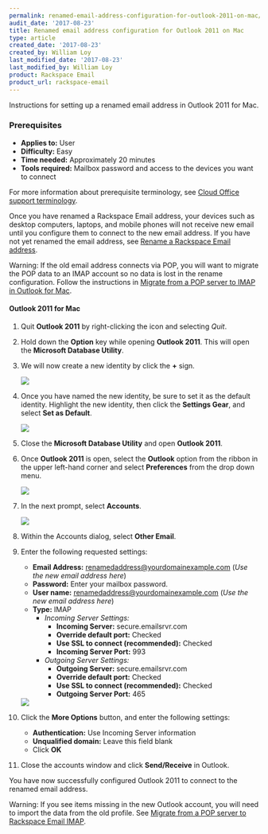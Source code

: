 ```yaml
---
permalink: renamed-email-address-configuration-for-outlook-2011-on-mac/
audit_date: '2017-08-23'
title: Renamed email address configuration for Outlook 2011 on Mac
type: article
created_date: '2017-08-23'
created_by: William Loy
last_modified_date: '2017-08-23'
last_modified_by: William Loy
product: Rackspace Email
product_url: rackspace-email
---
```


Instructions for setting up a renamed email address in Outlook 2011 for Mac.

### Prerequisites

- **Applies to:** User
- **Difficulty:** Easy
- **Time needed:** Approximately 20 minutes
- **Tools required:**  Mailbox password and access to the devices you want to connect

For more information about prerequisite terminology, see [Cloud Office support terminology](/how-to/cloud-office-support-terminology/).

Once you have renamed a Rackspace Email address, your devices such as desktop computers, laptops, and mobile phones will not receive new email until you configure them to connect to the new email address. If you have not yet renamed the email address, see [Rename a Rackspace Email address](/how-to/rename-a-rackspace-email-mailbox/).

Warning: If the old email address connects via POP, you will want to migrate the POP data to an IMAP account so no data is lost in the rename configuration. Follow the instructions in [Migrate from a POP server to IMAP in Outlook for Mac](/how-to/migrating-from-a-pop-server-to-rackspace-email-imap-using-outlook-2011-mac/).


#### Outlook 2011 for Mac


1. Quit **Outlook 2011** by right-clicking the icon and selecting *Quit*.

2. Hold down the **Option** key while opening **Outlook 2011**. This will open the **Microsoft Database Utility**.

3. We will now create a new identity by click the **+** sign.

    <img src="{% asset_path rackspace-email/renamed-email-address-configuration-for-outlook-2011-on-mac/microsoft-database-utility.png %}" />

4. Once you have named the new identity, be sure to set it as the default identity. Highlight the new identity, then click the **Settings Gear**, and select **Set as Default**.

    <img src="{% asset_path rackspace-email/renamed-email-address-configuration-for-outlook-2011-on-mac/microsoft-database-utility.png %}" />

5. Close the **Microsoft Database Utility** and open **Outlook 2011**.

6. Once **Outlook 2011** is open, select the **Outlook** option from the ribbon in the upper left-hand corner and select **Preferences** from the drop down menu.

    <img src="{% asset_path rackspace-email/renamed-email-address-configuration-for-outlook-2011-on-mac/outlook_dropdown.png %}" />

7. In the next prompt, select **Accounts**.

    <img src="{% asset_path rackspace-email/renamed-email-address-configuration-for-outlook-2011-on-mac/ol2011-accounts.png %}" />

8. Within the Accounts dialog, select **Other Email**.

9. Enter the following requested settings:

    - **Email Address:** renamedaddress@yourdomainexample.com (*Use the new email address here*)
    - **Password:** Enter your mailbox password.
    - **User name:** renamedaddress@yourdomainexample.com (*Use the new email address here*)
    - **Type:** IMAP
        - *Incoming Server Settings:*
            - **Incoming Server:** secure.emailsrvr.com
            - **Override default port:** Checked
            - **Use SSL to connect (recommended):** Checked
            - **Incoming Server Port:** 993
        - *Outgoing Server Settings:*
            - **Outgoing Server:** secure.emailsrvr.com
            - **Override default port:** Checked
            - **Use SSL to connect (recommended):** Checked
            - **Outgoing Server Port:** 465

    <img src="{% asset_path rackspace-email/renamed-email-address-configuration-for-outlook-2011-on-mac/server-settings.png %}" />



10. Click the **More Options** button, and enter the following settings:

    - **Authentication:** Use Incoming Server information
    - **Unqualified domain:** Leave this field blank
    - Click **OK**

11. Close the accounts window and click **Send/Receive** in Outlook.

You have now successfully configured Outlook 2011 to connect to the renamed email address.

Warning: If you see items missing in the new Outlook account, you will need to import the data from the old profile. See [Migrate from a POP server to Rackspace Email IMAP](/how-to/migrating-from-a-pop-server-to-rackspace-email-imap-using-outlook-2011-mac/).
